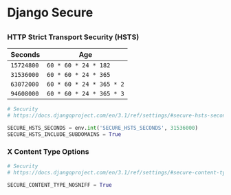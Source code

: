 # Django Secure

##

### HTTP Strict Transport Security (HSTS)

| Seconds | Age |
| --- | --- |
| `15724800` | `60 * 60 * 24 * 182` | 6 months |
| `31536000` | `60 * 60 * 24 * 365` | 1 Year |
| `63072000` | `60 * 60 * 24 * 365 * 2` | 2 Years |
| `94608000` | `60 * 60 * 24 * 365 * 3` | 3 Years |

```py
# Security
# https://docs.djangoproject.com/en/3.1/ref/settings/#secure-hsts-seconds

SECURE_HSTS_SECONDS = env.int('SECURE_HSTS_SECONDS', 31536000)
SECURE_HSTS_INCLUDE_SUBDOMAINS = True
```

### X Content Type Options

```py
# Security
# https://docs.djangoproject.com/en/3.1/ref/settings/#secure-content-type-nosniff

SECURE_CONTENT_TYPE_NOSNIFF = True
```

